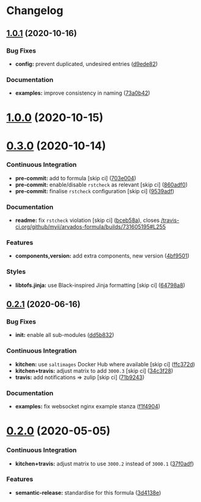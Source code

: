 # Changelog

## [1.0.1](https://github.com/saltstack-formulas/arvados-formula/compare/v1.0.0...v1.0.1) (2020-10-16)


### Bug Fixes

* **config:** prevent duplicated, undesired entries ([d9ede82](https://github.com/saltstack-formulas/arvados-formula/commit/d9ede8264d9a9cbbd6eab15f98abc2326488bc7b))


### Documentation

* **examples:** improve consistency in naming ([73a0b42](https://github.com/saltstack-formulas/arvados-formula/commit/73a0b42b03c3a8c247712ce5e64b7215686e9cef))

# [1.0.0](https://github.com/saltstack-formulas/arvados-formula/compare/v0.3.0...v1.0.0) (2020-10-15)

# [0.3.0](https://github.com/saltstack-formulas/arvados-formula/compare/v0.2.1...v0.3.0) (2020-10-14)


### Continuous Integration

* **pre-commit:** add to formula [skip ci] ([703e004](https://github.com/saltstack-formulas/arvados-formula/commit/703e0047f809f20919e47718cfe074e4dd8f3b70))
* **pre-commit:** enable/disable `rstcheck` as relevant [skip ci] ([860adf0](https://github.com/saltstack-formulas/arvados-formula/commit/860adf045fae4506b3af5d1ee7f2ac2530df125a))
* **pre-commit:** finalise `rstcheck` configuration [skip ci] ([9539adf](https://github.com/saltstack-formulas/arvados-formula/commit/9539adf89eb2543309278f6e48c1146de3cd12d1))


### Documentation

* **readme:** fix `rstcheck` violation [skip ci] ([bceb58a](https://github.com/saltstack-formulas/arvados-formula/commit/bceb58ada62e79bf9387a352669dfb0eb722b730)), closes [/travis-ci.org/github/myii/arvados-formula/builds/731605195#L255](https://github.com//travis-ci.org/github/myii/arvados-formula/builds/731605195/issues/L255)


### Features

* **components,version:** add extra components, new version ([4bf9501](https://github.com/saltstack-formulas/arvados-formula/commit/4bf9501a14f86845865244ee3ffb03a34707d36c))


### Styles

* **libtofs.jinja:** use Black-inspired Jinja formatting [skip ci] ([64798a8](https://github.com/saltstack-formulas/arvados-formula/commit/64798a8c8f9d720de1e346b20e87ecbbffe56e2a))

## [0.2.1](https://github.com/saltstack-formulas/arvados-formula/compare/v0.2.0...v0.2.1) (2020-06-16)


### Bug Fixes

* **init:** enable all sub-modules ([dd5b832](https://github.com/saltstack-formulas/arvados-formula/commit/dd5b832e0209950b97f3d84c1bce71e96a5cde41))


### Continuous Integration

* **kitchen:** use `saltimages` Docker Hub where available [skip ci] ([ffc372d](https://github.com/saltstack-formulas/arvados-formula/commit/ffc372d4134debada69126f178493e0e7d6b68b3))
* **kitchen+travis:** adjust matrix to add `3000.3` [skip ci] ([34c3f28](https://github.com/saltstack-formulas/arvados-formula/commit/34c3f2889fd2f4d058c9c56972cc3b3fca28c417))
* **travis:** add notifications => zulip [skip ci] ([71b9243](https://github.com/saltstack-formulas/arvados-formula/commit/71b9243248531e8180fb9918564b0fbd744b89c8))


### Documentation

* **examples:** fix websocket nginx example stanza ([f1f4904](https://github.com/saltstack-formulas/arvados-formula/commit/f1f4904bce70447c910b07ba8745f05be7e1d1ae))

# [0.2.0](https://github.com/saltstack-formulas/arvados-formula/compare/v0.1.0...v0.2.0) (2020-05-05)


### Continuous Integration

* **kitchen+travis:** adjust matrix to use `3000.2` instead of `3000.1` ([37f0adf](https://github.com/saltstack-formulas/arvados-formula/commit/37f0adfc826461b2522cd0e5852c27a408543f41))


### Features

* **semantic-release:** standardise for this formula ([3d4138e](https://github.com/saltstack-formulas/arvados-formula/commit/3d4138ef0c1ad1863989aa38d6e1a0b10490b977))
